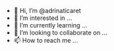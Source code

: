 - 👋 Hi, I’m @adrinaticaret
- 👀 I’m interested in ...
- 🌱 I’m currently learning ...
- 💞️ I’m looking to collaborate on ...
- 📫 How to reach me ...

<!---
adrinaticaret/adrinaticaret is a ✨ special ✨ repository because its `README.md` (this file) appears on your GitHub profile.
You can click the Preview link to take a look at your changes.
--->
